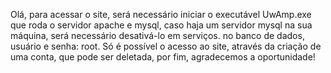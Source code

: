 Olá, para acessar o site, será necessário iniciar o executável UwAmp.exe que roda o servidor apache e mysql,
caso haja um servidor mysql na sua máquina, será necessário desativá-lo em serviços.
no banco de dados, usuário e senha: root.
Só é possível o acesso ao site, através da criação de uma conta, que pode ser deletada,
por fim, agradecemos a oportunidade!
